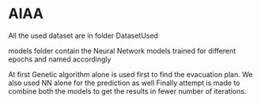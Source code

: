 # AIAA

All the used dataset are in folder DatasetUsed

models folder contain the Neural Network models trained for different epochs and named accordingly

At first Genetic algorithm alone is used first to find the evacuation plan. We also used NN alone for the prediction as well Finally attempt is made to combine both the models to get the results in fewer number of iterations.
